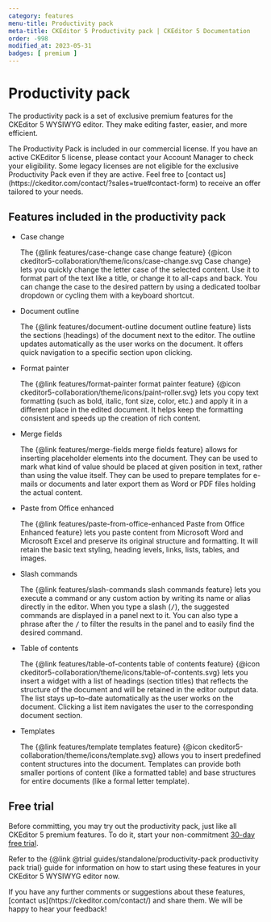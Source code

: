 ```yaml
---
category: features
menu-title: Productivity pack
meta-title: CKEditor 5 Productivity pack | CKEditor 5 Documentation
order: -998
modified_at: 2023-05-31
badges: [ premium ]
---
```


# Productivity pack

The productivity pack is a set of exclusive premium features for the CKEditor&nbsp;5 WYSIWYG editor. They make editing faster, easier, and more efficient.

<info-box>
	The Productivity Pack is included in our commercial license. If you have an active CKEditor&nbsp;5 license, please contact your Account Manager to check your eligibility. Some legacy licenses are not eligible for the exclusive Productivity Pack even if they are active. Feel free to [contact us](https://ckeditor.com/contact/?sales=true#contact-form) to receive an offer tailored to your needs.
</info-box>

## Features included in the productivity pack

* Case change

	The {@link features/case-change case change feature} {@icon ckeditor5-collaboration/theme/icons/case-change.svg Case change} lets you quickly change the letter case of the selected content. Use it to format part of the text like a title, or change it to all-caps and back. You can change the case to the desired pattern by using a dedicated toolbar dropdown or cycling them with a keyboard shortcut.

* Document outline

	The {@link features/document-outline document outline feature} lists the sections (headings) of the document next to the editor. The outline updates automatically as the user works on the document. It offers quick navigation to a specific section upon clicking.

* Format painter

	The {@link features/format-painter format painter feature} {@icon ckeditor5-collaboration/theme/icons/paint-roller.svg} lets you copy text formatting (such as bold, italic, font size, color, etc.) and apply it in a different place in the edited document. It helps keep the formatting consistent and speeds up the creation of rich content.

* Merge fields

	The {@link features/merge-fields merge fields feature} allows for inserting placeholder elements into the document. They can be used to mark what kind of value should be placed at given position in text, rather than using the value itself. They can be used to prepare templates for e-mails or documents and later export them as Word or PDF files holding the actual content.

* Paste from Office enhanced

	The {@link features/paste-from-office-enhanced Paste from Office Enhanced feature} lets you paste content from Microsoft Word and Microsoft Excel and preserve its original structure and formatting. It will retain the basic text styling, heading levels, links, lists, tables, and images.

* Slash commands

	The {@link features/slash-commands slash commands feature} lets you execute a command or any custom action by writing its name or alias directly in the editor. When you type a slash (<kbd>/</kbd>), the suggested commands are displayed in a panel next to it. You can also type a phrase after the <kbd>/</kbd> to filter the results in the panel and to easily find the desired command.

* Table of contents

	The {@link features/table-of-contents table of contents feature} {@icon ckeditor5-collaboration/theme/icons/table-of-contents.svg} lets you insert a widget with a list of headings (section titles) that reflects the structure of the document and will be retained in the editor output data. The list stays up–to–date automatically as the user works on the document. Clicking a list item navigates the user to the corresponding document section.

* Templates

	The {@link features/template templates feature} {@icon ckeditor5-collaboration/theme/icons/template.svg} allows you to insert predefined content structures into the document. Templates can provide both smaller portions of content (like a formatted table) and base structures for entire documents (like a formal letter template).

## Free trial

Before committing, you may try out the productivity pack, just like all CKEditor&nbsp;5 premium features. To do it, start your non-commitment [30-day free trial](https://orders.ckeditor.com/trial/premium-features).

Refer to the {@link @trial guides/standalone/productivity-pack productivity pack trial} guide for information on how to start using these features in your CKEditor&nbsp;5 WYSIWYG editor now.

<info-box>
	If you have any further comments or suggestions about these features, [contact us](https://ckeditor.com/contact/) and share them. We will be happy to hear your feedback!
</info-box>
